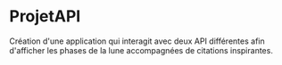 # ProjetAPI
Création d'une application qui interagit avec deux API différentes afin d'afficher les phases de la lune accompagnées de citations inspirantes.
